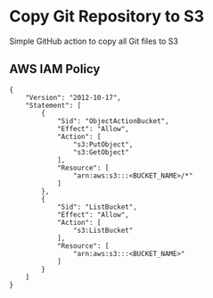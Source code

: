 # Copy Git Repository to S3
Simple GitHub action to copy all Git files to S3

## AWS IAM Policy

```
{
    "Version": "2012-10-17",
    "Statement": [
        {
            "Sid": "ObjectActionBucket",
            "Effect": "Allow",
            "Action": [
                "s3:PutObject",
                "s3:GetObject"
            ],
            "Resource": [
                "arn:aws:s3:::<BUCKET_NAME>/*"
            ]
        },
        {
            "Sid": "ListBucket",
            "Effect": "Allow",
            "Action": [
                "s3:ListBucket"
            ],
            "Resource": [
                "arn:aws:s3:::<BUCKET_NAME>"
            ]
        }
    ]
}
```
